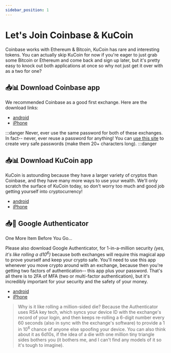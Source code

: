 ```yaml
---
sidebar_position: 1
---
```


# Let's Join Coinbase & KuCoin

Coinbase works with Ethereum & Bitcoin, KuCoin has rare and interesting tokens. You can actually skip KuCoin for now if you're eager to just grab some Bitcoin or Ethereum and come back and sign up later, but it's pretty easy to knock out both applications at once so why not just get it over with as a two for one?

## 📥📊 Download Coinbase app


We recommended Coinbase as a good first exchange. Here are the download links:
- [android](https://www.coinbase.com/join/jacks_pv)
- [iPhone](https://www.coinbase.com/join/jacks_pv)

:::danger
Never, ever use the same password for both of these exchanges. In fact-- never, ever reuse a password for anything! You can [use this site](https://passwordsgenerator.net/) to create very safe passwords (make them 20+ characters long).
:::danger

## 📥📊 Download KuCoin app

KuCoin is astounding because they have a larger variety of cryptos than Coinbase, and they have many more ways to use your wealth. We'll only scratch the surface of KuCoin today, so don't worry too much and good job getting yourself into cryptocurrency!
- [android](https://www.kucoin.com/ucenter/signup?rcode=r3JHB3C&lang=en_US&utm_source=friendInvite)
- [iPhone](https://www.kucoin.com/ucenter/signup?rcode=r3JHB3C&lang=en_US&utm_source=friendInvite)

## 📥🧭 Google Authenticator

One More Item Before You Go...

Please also download Google Authenticator, for 1-in-a-million security *(yes, it's like rolling a d10<sup>6</sup>)* because both exchanges will require this magical app to prove yourself and keep your crypto safe. You'll need to use this app whenever you move crypto around with an exchange, because then you're getting two factors of authentication-- this app plus your password. That's all there is to 2FA of MFA (two or multi-factor authentication), but it's incredibly important for your security and the safety of your money.

- [android](https://play.google.com/store/apps/details?id=com.google.android.apps.authenticator2&hl=en_US&gl=US)
- [iPhone](https://apps.apple.com/us/app/google-authenticator/id388497605)

> Why is it like rolling a million-sided die? Because the Authenticator uses RSA key tech, which syncs your device ID with the exchange's record of your login, and then keeps re-rolling a 6-digit number every 60 seconds (also in sync with the exchange's software) to provide a 1 in 10<sup>6</sup> chance of anyone else spoofing your device. You can also think about it as 6d10s, if the idea of a die with one million tiny triangle sides bothers you (it bothers me, and I can't find any models of it so it's tough to imagine).


